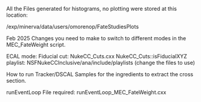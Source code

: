 All the Files  generated for histograms, no plotting were stored at this location:

/exp/minerva/data/users/omorenop/FateStudiesPlots

Feb 2025
Changes you need to make to switch to different modes in the MEC_FateWeight script.

   ECAL mode:
     Fiducial cut: 
        NukeCC_Cuts.cxx
        NukeCC_Cuts::isFiducialXYZ 
     playlist:
        NSFNukeCCInclusive/ana/include/playlists (change the files to use)



How to run Tracker/DSCAL Samples for the ingredients to extract the cross section.


runEventLoop
	File required: runEventLoop_MEC_FateWeight.cxx



